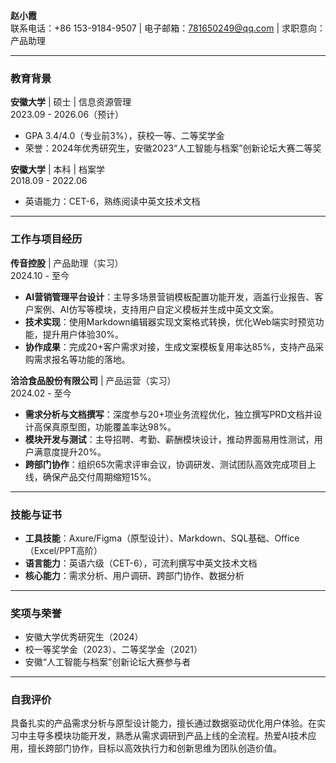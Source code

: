 **赵小霞**  
联系电话：+86 153-9184-9507 | 电子邮箱：781650249@qq.com | 求职意向：产品助理  

---

### **教育背景**  
**安徽大学** | 硕士 | 信息资源管理  
2023.09 - 2026.06（预计）  
- GPA 3.4/4.0（专业前3%），获校一等、二等奖学金  
- 荣誉：2024年优秀研究生，安徽2023“人工智能与档案”创新论坛大赛二等奖

**安徽大学** | 本科 | 档案学  
2018.09 - 2022.06  
- 英语能力：CET-6，熟练阅读中英文技术文档  

---

### **工作与项目经历**  
**传音控股** | 产品助理（实习）  
2024.10 - 至今  
- **AI营销管理平台设计**：主导多场景营销模板配置功能开发，涵盖行业报告、客户案例、AI仿写等模块，支持用户自定义模板并生成中英文文案。  
- **技术实现**：使用Markdown编辑器实现文案格式转换，优化Web端实时预览功能，提升用户体验30%。  
- **协作成果**：完成20+客户需求对接，生成文案模板复用率达85%，支持产品采购需求报名等功能的落地。  

**洽洽食品股份有限公司** | 产品运营（实习）  
2024.02 - 至今  
- **需求分析与文档撰写**：深度参与20+项业务流程优化，独立撰写PRD文档并设计高保真原型图，功能覆盖率达98%。  
- **模块开发与测试**：主导招聘、考勤、薪酬模块设计，推动界面易用性测试，用户满意度提升20%。  
- **跨部门协作**：组织65次需求评审会议，协调研发、测试团队高效完成项目上线，确保产品交付周期缩短15%。  

---

### **技能与证书**  
- **工具技能**：Axure/Figma（原型设计）、Markdown、SQL基础、Office（Excel/PPT高阶）  
- **语言能力**：英语六级（CET-6），可流利撰写中英文技术文档  
- **核心能力**：需求分析、用户调研、跨部门协作、数据分析  

---

### **奖项与荣誉**  
- 安徽大学优秀研究生（2024）  
- 校一等奖学金（2023）、二等奖学金（2021）  
- 安徽“人工智能与档案”创新论坛大赛参与者  

---

### **自我评价**  
具备扎实的产品需求分析与原型设计能力，擅长通过数据驱动优化用户体验。在实习中主导多模块功能开发，熟悉从需求调研到产品上线的全流程。热爱AI技术应用，擅长跨部门协作，目标以高效执行力和创新思维为团队创造价值。  

